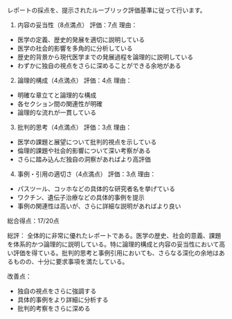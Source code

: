 レポートの採点を、提示されたルーブリック評価基準に従って行います。

1. 内容の妥当性（8点満点）
評価：7点
理由：
- 医学の定義、歴史的発展を適切に説明している
- 医学の社会的影響を多角的に分析している
- 歴史的背景から現代医学までの発展過程を論理的に説明している
- わずかに独自の視点をさらに深めることができる余地がある

2. 論理的構成（4点満点）
評価：4点
理由：
- 明確な章立てと論理的な構成
- 各セクション間の関連性が明確
- 論理的な流れが一貫している

3. 批判的思考（4点満点）
評価：3点
理由：
- 医学の課題と展望について批判的視点を示している
- 倫理的課題や社会的影響について深い考察がある
- さらに踏み込んだ独自の洞察があればより高評価

4. 事例・引用の適切さ（4点満点）
評価：3点
理由：
- パスツール、コッホなどの具体的な研究者名を挙げている
- ワクチン、遺伝子治療などの具体的事例を提示
- 事例の関連性は高いが、さらに詳細な説明があればより良い

総合得点：17/20点

総評：
全体的に非常に優れたレポートである。医学の歴史、社会的意義、課題を体系的かつ論理的に説明している。特に論理的構成と内容の妥当性において高い評価を得ている。批判的思考と事例引用においても、さらなる深化の余地はあるものの、十分に要求事項を満たしている。

改善点：
- 独自の視点をさらに強調する
- 具体的事例をより詳細に分析する
- 批判的考察をさらに深める